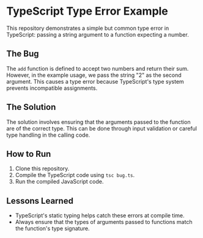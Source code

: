 # TypeScript Type Error Example

This repository demonstrates a simple but common type error in TypeScript: passing a string argument to a function expecting a number.

## The Bug

The `add` function is defined to accept two numbers and return their sum. However, in the example usage, we pass the string "2" as the second argument. This causes a type error because TypeScript's type system prevents incompatible assignments.

## The Solution

The solution involves ensuring that the arguments passed to the function are of the correct type. This can be done through input validation or careful type handling in the calling code.

## How to Run

1. Clone this repository.
2. Compile the TypeScript code using `tsc bug.ts`.
3. Run the compiled JavaScript code.

## Lessons Learned

- TypeScript's static typing helps catch these errors at compile time.
- Always ensure that the types of arguments passed to functions match the function's type signature.